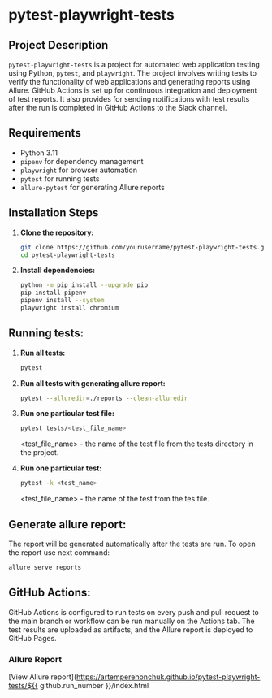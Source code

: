 # pytest-playwright-tests

## Project Description

`pytest-playwright-tests` is a project for automated web application testing using Python, `pytest`, and `playwright`. 
The project involves writing tests to verify the functionality of web applications and generating reports using Allure.
GitHub Actions is set up for continuous integration and deployment of test reports.
It also provides for sending notifications with test results after the run is completed in GitHub Actions to the Slack channel. 

## Requirements

- Python 3.11
- `pipenv` for dependency management
- `playwright` for browser automation
- `pytest` for running tests
- `allure-pytest` for generating Allure reports

## Installation Steps

1. **Clone the repository:**
   ```bash
   git clone https://github.com/yourusername/pytest-playwright-tests.git
   cd pytest-playwright-tests
   ```
2. **Install dependencies:**
   ```bash
   python -m pip install --upgrade pip
   pip install pipenv
   pipenv install --system
   playwright install chromium
   ```
   
## Running tests:

1. **Run all tests:**
   ```bash
   pytest
   ```
2. **Run all tests with generating allure report:**
   ```bash
   pytest --alluredir=./reports --clean-alluredir
   ```
3. **Run one particular test file:**
   ```bash
   pytest tests/<test_file_name>
   ```
   <test_file_name> - the name of the test file from the tests directory in the project.

4. **Run one particular test:**
   ```bash
   pytest -k <test_name>
   ```
   <test_file_name> - the name of the test from the tes file.

## Generate allure report:

The report will be generated automatically after the tests are run.
To open the report use next command:
   ```bash
   allure serve reports
   ```

## GitHub Actions:

GitHub Actions is configured to run tests on every push and pull request to the main branch or workflow can be run manually on the Actions tab. The test results are uploaded as artifacts, and the Allure report is deployed to GitHub Pages.

### Allure Report

[View Allure report](https://artemperehonchuk.github.io/pytest-playwright-tests/${{ github.run_number }}/index.html
   
